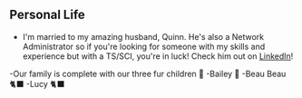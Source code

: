 ## Personal Life
- I'm married to my amazing husband, Quinn. He's also a Network Administrator so if you're looking for someone with my skills and experience but with a TS/SCI, you're in luck! Check him out on [LinkedIn](https://LinkedIn.com/in/quinton-geedey-775a7b237/)!

-Our family is complete with our three fur children 💞
  -Bailey 🐶
  -Beau Beau 🐈‍⬛
  -Lucy 🐈‍⬛
